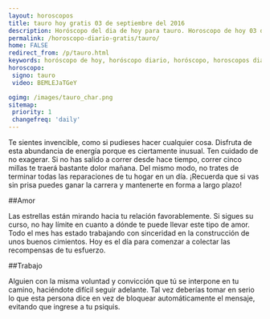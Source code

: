 ```yaml
---
layout: horoscopos
title: tauro hoy gratis 03 de septiembre del 2016 
description: Horóscopo del dia de hoy para tauro. Horoscopo de hoy 03 de septiembre del 2016. Las predicciones de amor, trabajo, vida personal gratis.
permalink: /horoscopo-diario-gratis/tauro/
home: FALSE
redirect_from: /p/tauro.html
keywords: horóscopo de hoy, horóscopo diario, horóscopo, horoscopos diarios gratis del dia de hoy, horóscopo diario gratis,horóscopo 2016, horóscopo esperanza gracia, horoscopo tauro hoy, horoscop, horóscopos gratis, horoscopo tauro, horoscopo tauro 2016, Tarot, Astrologia, Zodíaco, tauro, horoscopo gratis
horoscopo:
 signo: tauro
 video: BEMLEJaTGeY

ogimg: /images/tauro_char.png
sitemap:
 priority: 1
 changefreq: 'daily'
---
```



Te sientes invencible, como si pudieses hacer cualquier cosa. Disfruta de esta abundancia de energía porque es ciertamente inusual. Ten cuidado de no exagerar. Si no has salido a correr desde hace tiempo, correr cinco millas te traerá bastante dolor mañana. Del mismo modo, no trates de terminar todas las reparaciones de tu hogar en un día. ¡Recuerda que si vas sin prisa puedes ganar la carrera y mantenerte en forma a largo plazo!

##Amor

Las estrellas están mirando hacia tu relación favorablemente. Si sigues su curso, no hay límite en cuanto a dónde te puede llevar este tipo de amor. Todo el mes has estado trabajando con sinceridad en la construcción de unos buenos cimientos. Hoy es el día para comenzar a colectar las recompensas de tu esfuerzo.

##Trabajo

Alguien con la misma voluntad y convicción que tú se interpone en tu camino, haciéndote difícil seguir adelante. Tal vez deberías tomar en serio lo que esta persona dice en vez de bloquear automáticamente el mensaje, evitando que ingrese a tu psiquis.